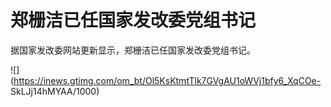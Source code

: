 # 郑栅洁已任国家发改委党组书记

据国家发改委网站更新显示，郑栅洁已任国家发改委党组书记。

![](https://inews.gtimg.com/om_bt/Ol5KsKtmtTlk7GVgAU1oWVj1bfy6_XqCOe-
SkLJj14hMYAA/1000)

